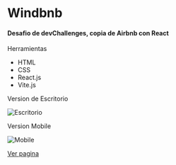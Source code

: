 # Windbnb

#### Desafio de devChallenges, copia de Airbnb con React

Herramientas

- HTML
- CSS
- React.js
- Vite.js

Version de Escritorio

![Escritorio](/my-windbnb/img/windbnb-desktop.png)

Version Mobile

![Mobile](/my-windbnb/img/windbnb-mobile.png)

[Ver pagina](https://faustoleal.github.io/windbnb-react/)
